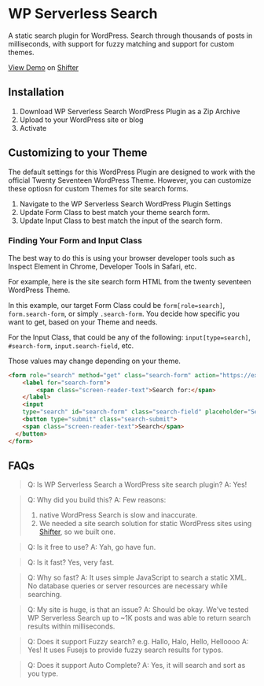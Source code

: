 # WP Serverless Search
A static search plugin for WordPress. Search through thousands of posts in milliseconds, with support for fuzzy matching and support for custom themes.

[View Demo](https://agitated-brahmagupta5490.on.getshifter.io/) on [Shifter](https://www.getshifter.io)

## Installation

1. Download WP Serverless Search WordPress Plugin as a Zip Archive
2. Upload to your WordPress site or blog
3. Activate

## Customizing to your Theme

The default settings for this WordPress Plugin are designed to work with the official Twenty Seventeen WordPress Theme. However, you can customize these optiosn for custom Themes for site search forms.

1. Navigate to the WP Serverless Search WordPress Plugin Settings
2. Update Form Class to best match your theme search form.
3. Update Input Class to best match the input of the search form.

### Finding Your Form and Input Class

The best way to do this is using your browser developer tools such as Inspect Element in Chrome, Developer Tools in Safari, etc.

For example, here is the site search form HTML from the twenty seventeen WordPress Theme.

In this example, our target Form Class could be `form[role=search]`, `form.search-form`, or simply `.search-form`. You decide how specific you want to get, based on your Theme and needs.

For the Input Class, that could be any of the following: `input[type=search]`, `#search-form`, `input.search-field`, etc.

Those values may change depending on your theme.

```html
<form role="search" method="get" class="search-form" action="https://example.com/">
	<label for="search-form">
		<span class="screen-reader-text">Search for:</span>
	</label>
	<input
    type="search" id="search-form" class="search-field" placeholder="Search …" value="" name="s">
	<button type="submit" class="search-submit">
    <span class="screen-reader-text">Search</span>
  </button>
</form>
```

## FAQs

> Q: Is WP Serverless Search a WordPress site search plugin?
> A: Yes!

> Q: Why did you build this?
> A: Few reasons:
> 1. native WordPress Search is slow and inaccurate.
> 2. We needed a site search solution for static WordPress sites using [Shifter](https://www.getshifter.io), so we built one.

> Q: Is it free to use?
> A: Yah, go have fun.

> Q: Is it fast?
> Yes, very fast.

> Q: Why so fast?
> A: It uses simple JavaScript to search a static XML. No database queries or server resources are necessary while searching.

> Q: My site is huge, is that an issue?
> A: Should be okay. We've tested WP Serverless Search up to ~1K posts and was able to return search results within milliseconds.

> Q: Does it support Fuzzy search? e.g. Hallo, Halo, Hello, Helloooo
> A: Yes! It uses Fusejs to provide fuzzy search results for typos.

> Q: Does it support Auto Complete?
> A: Yes, it will search and sort as you type.